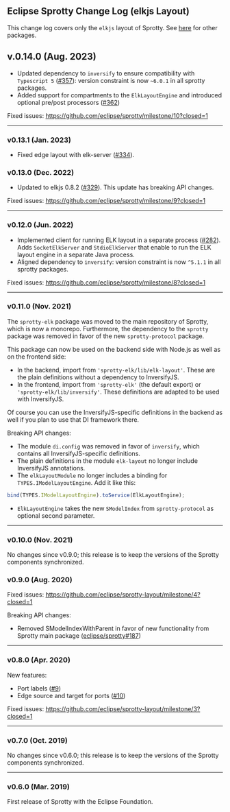 ## Eclipse Sprotty Change Log (elkjs Layout)

This change log covers only the `elkjs` layout of Sprotty. See [here](https://github.com/eclipse-sprotty/sprotty/blob/master/CHANGELOG.md) for other packages.

## v.0.14.0 (Aug. 2023)

 * Updated dependency to `inversify` to ensure compatibility with `Typescript 5` ([#357](https://github.com/eclipse-sprotty/sprotty/pull/357)):  version constraint is now `~6.0.1` in all sprotty packages.
 * Added support for compartments to the `ElkLayoutEngine` and introduced optional pre/post processors ([#362](https://github.com/eclipse-sprotty/sprotty/pull/362))


Fixed issues: https://github.com/eclipse/sprotty/milestone/10?closed=1

 -----

### v0.13.1 (Jan. 2023)

 * Fixed edge layout with elk-server ([#334](https://github.com/eclipse/sprotty/pull/334)).

### v0.13.0 (Dec. 2022)

 * Updated to elkjs 0.8.2 ([#329](https://github.com/eclipse/sprotty/pull/329)). This update has breaking API changes.

Fixed issues: https://github.com/eclipse/sprotty/milestone/9?closed=1

-----

### v0.12.0 (Jun. 2022)

 * Implemented client for running ELK layout in a separate process ([#282](https://github.com/eclipse/sprotty/pull/282)).
Adds `SocketElkServer` and `StdioElkServer` that enable to run the ELK layout engine in a separate Java process.
 * Aligned dependency to `inversify`: version constraint is now `^5.1.1` in all sprotty packages.

Fixed issues: https://github.com/eclipse/sprotty/milestone/8?closed=1

-----

### v0.11.0 (Nov. 2021)

The `sprotty-elk` package was moved to the main repository of Sprotty, which is now a monorepo. Furthermore, the dependency to the `sprotty` package was removed in favor of the new `sprotty-protocol` package.

This package can now be used on the backend side with Node.js as well as on the frontend side:
 * In the backend, import from `'sprotty-elk/lib/elk-layout'`. These are the plain definitions without a dependency to InversifyJS.
 * In the frontend, import from `'sprotty-elk'` (the default export) or `'sprotty-elk/lib/inversify'`. These definitions are adapted to be used with InversifyJS.

Of course you can use the InversifyJS-specific definitions in the backend as well if you plan to use that DI framework there.

Breaking API changes:
 * The module `di.config` was removed in favor of `inversify`, which contains all InversifyJS-specific definitions.
 * The plain definitions in the module `elk-layout` no longer include InversifyJS annotations.
 * The `elkLayoutModule` no longer includes a binding for `TYPES.IModelLayoutEngine`. Add it like this:
```typescript
bind(TYPES.IModelLayoutEngine).toService(ElkLayoutEngine);
```
 * `ElkLayoutEngine` takes the new `SModelIndex` from `sprotty-protocol` as optional second parameter.

-----

### v0.10.0 (Nov. 2021)

No changes since v0.9.0; this release is to keep the versions of the Sprotty components synchronized.

### v0.9.0 (Aug. 2020)

Fixed issues: https://github.com/eclipse/sprotty-layout/milestone/4?closed=1

Breaking API changes:
 * Removed SModelIndexWithParent in favor of new functionality from Sprotty main package ([eclipse/sprotty#187](https://github.com/eclipse/sprotty/pull/187))

-----

### v0.8.0 (Apr. 2020)

New features:
 * Port labels ([#9](https://github.com/eclipse/sprotty-layout/pull/9))
 * Edge source and target for ports ([#10](https://github.com/eclipse/sprotty-layout/pull/10))

Fixed issues: https://github.com/eclipse/sprotty-layout/milestone/3?closed=1

-----

### v0.7.0 (Oct. 2019)

No changes since v0.6.0; this release is to keep the versions of the Sprotty components synchronized.

-----

### v0.6.0 (Mar. 2019)

First release of Sprotty with the Eclipse Foundation.
